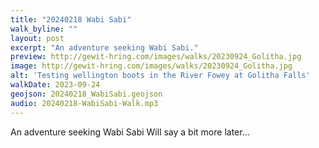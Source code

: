 ```yaml
---
title: "20240218 Wabi Sabi"
walk_byline: ""
layout: post
excerpt: "An adventure seeking Wabi Sabi."
preview: http://gewit-hring.com/images/walks/20230924_Golitha.jpg
image: http://gewit-hring.com/images/walks/20230924_Golitha.jpg
alt: 'Testing wellington boots in the River Fowey at Golitha Falls'
walkDate: 2023-09-24
geojson: 20240218_WabiSabi.geojson
audio: 20240218-WabiSabi-Walk.mp3 
---
```

An adventure seeking Wabi Sabi 
Will say a bit more later...
